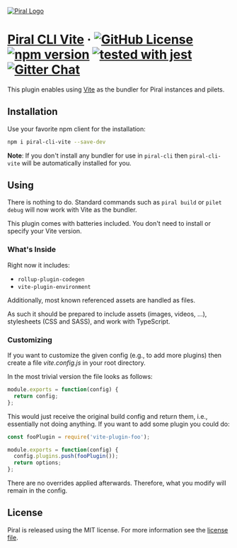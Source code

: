 [![Piral Logo](https://github.com/smapiot/piral/raw/main/docs/assets/logo.png)](https://piral.io)

# [Piral CLI Vite](https://piral.io) &middot; [![GitHub License](https://img.shields.io/badge/license-MIT-blue.svg)](https://github.com/smapiot/piral-cli-vite/blob/main/LICENSE) [![npm version](https://img.shields.io/npm/v/piral-cli-vite.svg?style=flat)](https://www.npmjs.com/package/piral-cli-vite) [![tested with jest](https://img.shields.io/badge/tested_with-jest-99424f.svg)](https://jestjs.io) [![Gitter Chat](https://badges.gitter.im/gitterHQ/gitter.png)](https://gitter.im/piral-io/community)

This plugin enables using [Vite](https://vitejs.dev/) as the bundler for Piral instances and pilets.

## Installation

Use your favorite npm client for the installation:

```sh
npm i piral-cli-vite --save-dev
```

**Note**: If you don't install any bundler for use in `piral-cli` then `piral-cli-vite` will be automatically installed for you.

## Using

There is nothing to do. Standard commands such as `piral build` or `pilet debug` will now work with Vite as the bundler.

This plugin comes with batteries included. You don't need to install or specify your Vite version.

### What's Inside

Right now it includes:

- `rollup-plugin-codegen`
- `vite-plugin-environment`

Additionally, most known referenced assets are handled as files.

As such it should be prepared to include assets (images, videos, ...), stylesheets (CSS and SASS), and work with TypeScript.

### Customizing

If you want to customize the given config (e.g., to add more plugins) then create a file *vite.config.js* in your root directory.

In the most trivial version the file looks as follows:

```js
module.exports = function(config) {
  return config;
};
```

This would just receive the original build config and return them, i.e., essentially not doing anything. If you want to add some plugin you could do:

```js
const fooPlugin = require('vite-plugin-foo');

module.exports = function(config) {
  config.plugins.push(fooPlugin());
  return options;
};
```

There are no overrides applied afterwards. Therefore, what you modify will remain in the config.

## License

Piral is released using the MIT license. For more information see the [license file](./LICENSE).
